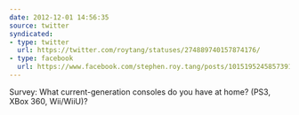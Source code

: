 ```yaml
---
date: 2012-12-01 14:56:35
source: twitter
syndicated:
- type: twitter
  url: https://twitter.com/roytang/statuses/274889740157874176/
- type: facebook
  url: https://www.facebook.com/stephen.roy.tang/posts/10151952458573912
---
```


Survey: What current-generation consoles do you have at home? (PS3, XBox 360, Wii/WiiU)?